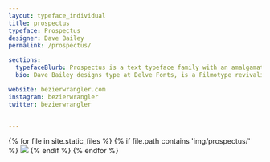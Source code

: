 ```yaml
---
layout: typeface_individual
title: prospectus
typeface: Prospectus
designer: Dave Bailey
permalink: /prospectus/

sections:
  typefaceBlurb: Prospectus is a text typeface family with an amalgamation of influences. Inspiration for the Roman came from the proportions of the Imperial Roman Capitals, specifically the Trajan column, early Carolingian miniscules, as well as the works of Georg Trump. The italic style is inspired by the work of Czech type designer, letterer and calligrapher Oldrich Menhart. Both styles are unified by a push and pull of rounds versus facets.
  bio: Dave Bailey designs type at Delve Fonts, is a Filmotype revivalist, and a Lost Type Co-Op contributor. When not immersed in letters, Dave pairs well with bourbon or HARIBO.

website: bezierwrangler.com
instagram: bezierwrangler
twitter: bezierwrangler


---
```


<div class="typeface__images">
{% for file in site.static_files %}
  {% if file.path contains 'img/prospectus/' %}
    <img src="{{ file.path }}" />
  {% endif %}
{% endfor %}
</div>
